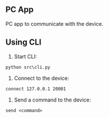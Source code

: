 ## PC App

PC app to communicate with the device.

## Using CLI

1. Start CLI:
```
python src\cli.py
```

1. Connect to the device:
```
connect 127.0.0.1 20001
```

1. Send a command to the device:
```
send <command>
```
